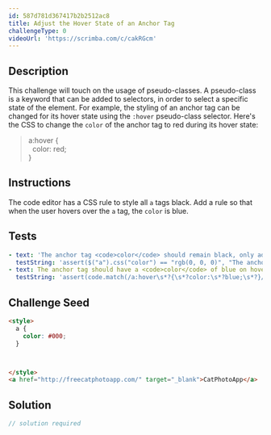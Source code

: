 ```yaml
---
id: 587d781d367417b2b2512ac8
title: Adjust the Hover State of an Anchor Tag
challengeType: 0
videoUrl: 'https://scrimba.com/c/cakRGcm'
---
```


## Description
<section id='description'>
This challenge will touch on the usage of pseudo-classes. A pseudo-class is a keyword that can be added to selectors, in order to select a specific state of the element.
For example, the styling of an anchor tag can be changed for its hover state using the <code>:hover</code> pseudo-class selector. Here's the CSS to change the <code>color</code> of the anchor tag to red during its hover state:
<blockquote>a:hover {<br>&nbsp;&nbsp;color: red;<br>}</blockquote>
</section>

## Instructions
<section id='instructions'>
The code editor has a CSS rule to style all <code>a</code> tags black. Add a rule so that when the user hovers over the <code>a</code> tag, the <code>color</code> is blue.
</section>

## Tests
<section id='tests'>

```yml
- text: 'The anchor tag <code>color</code> should remain black, only add CSS rules for the <code>:hover</code> state.'
  testString: 'assert($("a").css("color") == "rgb(0, 0, 0)", "The anchor tag <code>color</code> should remain black, only add CSS rules for the <code>:hover</code> state.");'
- text: The anchor tag should have a <code>color</code> of blue on hover.
  testString: 'assert(code.match(/a:hover\s*?{\s*?color:\s*?blue;\s*?}/gi), "The anchor tag should have a <code>color</code> of blue on hover.");'

```

</section>

## Challenge Seed
<section id='challengeSeed'>

<div id='html-seed'>

```html
<style>
  a {
    color: #000;
  }



</style>
<a href="http://freecatphotoapp.com/" target="_blank">CatPhotoApp</a>
```

</div>



</section>

## Solution
<section id='solution'>

```js
// solution required
```
</section>
